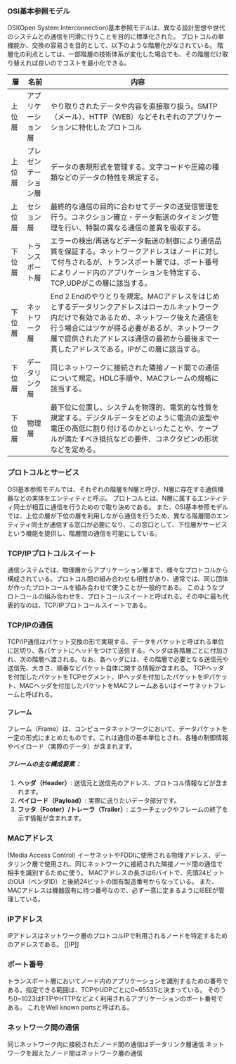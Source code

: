 ### OSI基本参照モデル
OSI(Open System Interconnection)基本参照モデルは、異なる設計思想や世代のシステムとの通信を円滑に行うことを目的に標準化された。
プロトコルの単機能か、交換の容易さを目的として、以下のような階層化がなされている。
階層化の利点としては、一部階層の技術体系が変化した場合でも、その階層だけ取り替えれば良いのでコストを最小化できる。

| 層     | 名前                 | 内容                                                                                                                                                                                                                                                                                       |
| ------ | -------------------- | ------------------------------------------------------------------------------------------------------------------------------------------------------------------------------------------------------------------------------------------------------------------------------------------ |
| 上位層 | アプリケーション層   | やり取りされたデータや内容を直接取り扱う。SMTP（メール）、HTTP（WEB）などそれぞれのアプリケーションに特化したプロトコル                                                                                                                                                                    |
| 上位層 | プレゼンテーション層 | データの表現形式を管理する。文字コードや圧縮の種類などのデータの特性を規定する。                                                                                                                                                                                                           |
| 上位層 | セション層           | 最終的な通信の目的に合わせてデータの送受信管理を行う。コネクション確立・データ転送のタイミング管理を行い、特製の異なる通信の差異を吸収する。                                                                                                                                               |
| 下位層 | トランスポート層     | エラーの検出/再送などデータ転送の制御により通信品質を保証する。ネットワークアドレスはノードに対して付与されるが、トランスポート層では、ポート番号によりノード内のアプリケーションを特定する、TCP,UDPがこの層に該当する。                                                                   |
| 下位層 | ネットワーク層       | End 2 Endのやりとりを規定。MACアドレスをはじめとするデータリンクアドレスはローカルネットワーク内だけで有効であるため、ネットワーク後えた通信を行う場合にはツケが得る必要があるが、ネットワーク層で提供されたアドレスは通信の最初から最後まで一貫したアドレスである。IPがこの層に該当する。 |
| 下位層 | データリンク層       | 同じネットワークに接続された隣接ノード間での通信について規定。HDLC手順や、MACフレームの規格に該当する。                                                                                                                                                                                    |
| 下位層 | 物理層               | 最下位に位置し、システムを物理的、電気的な性質を規定する。デジタルデータをどのように電流の波型や電圧の高低に割り付けるのかといったことや、ケーブルが満たすべき抵抗などの要件、コネクタピンの形状などを定める。                                                                             | 

### プロトコルとサービス
OSI基本参照モデルでは、それぞれの階層をN層と呼び、N層に存在する通信機器などの実体をエンティティと呼ぶ。
プロトコルとは、N層に属するエンティティ同士が相互に通信を行うためので取り決めである。
また、OSI基本参照モデルでは、上位の層が下位の層を利用しながら通信を行うため、異なる階層間のエンティティ同士が通信する窓口が必要になり、この窓口として、下位層がサービスという機能を提供し、階層間の通信を可能にしている。

### TCP/IPプロトコルスイート
通信システムでは、物理層からアプリケーション層まで、様々なプロトコルから構成されている。プロトコル間の組み合わせも相性があり、通常では、同じ団体が作ったプロトコールを組み合わせて使うことが一般的である。
このようなプロトコールの組み合わせを、プロトコールスイートと呼ばれる。その中に最も代表的なのは、TCP/IPプロトコールスイートである。

### TCP/IPの通信
TCP/IP通信はパケット交換の形で実現する、データをパケットと呼ばれる単位に区切り、各パケットにヘッドをつけて送信する。ヘッダは各階層ごとに付加され、次の階層へ渡される。なお、各ヘッダには、その階層で必要となる送信元や送信先、大きさ、順番などパケット自体に関する情報が含まれる。
TCPヘッダを付加したパケットをTCPセグメント、IPヘッダを付加したパケットをIPパケット、MACヘッダを付加したパケットをMACフレームあるいはイーサネットフレームと呼ばれる。

#### フレーム 
フレーム（Frame）は、コンピュータネットワークにおいて、データパケットを一定の形式にまとめたものです。これは通信の基本単位とされ、各種の制御情報やペイロード（実際のデータ）が含まれます。
##### フレームの主な構成要素：

1. **ヘッダ（Header）**: 送信元と送信先のアドレス、プロトコル情報などが含まれます。
2. **ペイロード（Payload）**: 実際に送りたいデータ部分です。
3. **フッタ（Footer）/トレーラ（Trailer）**: エラーチェックやフレームの終了を示す情報が含まれます。

### MACアドレス
(Media Access Control)
イーサネットやFDDIに使用される物理アドレス、データリンク層で使用され、同じネットワークに接続された隣接ノード間の通信で相手を識別するために使う。
MACアドレスの長さは6バイトで、先頭24ビットのOUI（ベンダID）と後続24ビットの固有製造番号からなっている。
また、MACアドレスは機器固有に持つ番号なので、必ず一意に定まるようにIEEEが管理している。

### IPアドレス
IPアドレスはネットワーク層のプロトコルIPで利用されるノードを特定するためのアドレスである。
[[IP]]

### ポート番号
トランスポート層においてノード内のアプリケーションを識別するための番号である。指定できる範囲は、TCPやUDPごとに0~65535と決まっている。
そのうち0~1023はFTPやHTTPなどよく利用されるアプリケーションのポート番号である。
これをWell known portsと呼ばれる。

### ネットワーク間の通信
同じネットワーク内に接続されたノード間の通信はデータリンク層通信
ネットワークを超えたノード間はネットワーク層の通信
